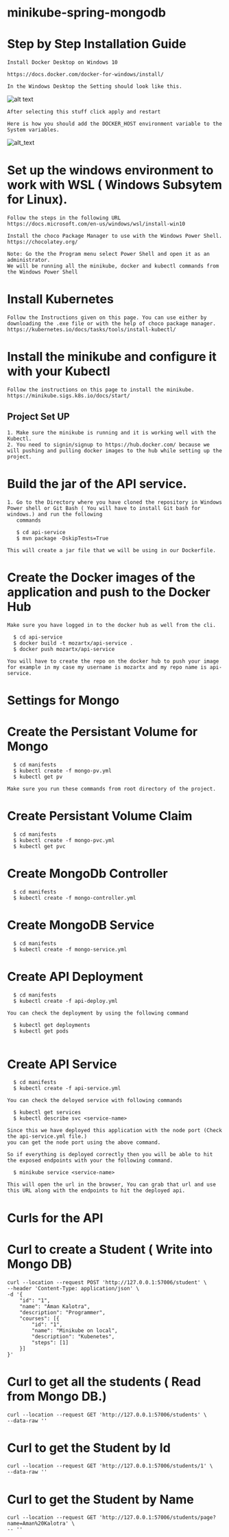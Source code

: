 # minikube-spring-mongodb

# Step by Step Installation Guide

``` 
Install Docker Desktop on Windows 10
```
```
https://docs.docker.com/docker-for-windows/install/

In the Windows Desktop the Setting should look like this.

```

![alt text](https://github.com/beethovenX/minikube-spring-mongodb/blob/master/installation-guide/docker_settings.JPG?raw=true)
```
After selecting this stuff click apply and restart
```
``` 
Here is how you should add the DOCKER_HOST environment variable to the System variables.
```
![alt_text](https://github.com/beethovenX/minikube-spring-mongodb/blob/master/installation-guide/System_Variables.JPG?raw=true)


# Set up the windows environment to work with WSL ( Windows Subsytem for Linux).

```
Follow the steps in the following URL
https://docs.microsoft.com/en-us/windows/wsl/install-win10
```

```
Install the choco Package Manager to use with the Windows Power Shell.
https://chocolatey.org/
```

``` 
Note: Go the the Program menu select Power Shell and open it as an administrator.
We will be running all the minikube, docker and kubectl commands from the Windows Power Shell
```

# Install Kubernetes

```
Follow the Instructions given on this page. You can use either by downloading the .exe file or with the help of choco package manager.
https://kubernetes.io/docs/tasks/tools/install-kubectl/
```

# Install the minikube and configure it with your Kubectl

``` 
Follow the instructions on this page to install the minikube.
https://minikube.sigs.k8s.io/docs/start/
```

## Project Set UP

```
1. Make sure the minikube is running and it is working well with the Kubectl.
2. You need to signin/signup to https://hub.docker.com/ because we will pushing and pulling docker images to the hub while setting up the project.
```

# Build the jar of the API service.

```
1. Go to the Directory where you have cloned the repository in Windows Power shell or Git Bash ( You will have to install Git bash for windows.) and run the following
   commands
   
   $ cd api-service
   $ mvn package -DskipTests=True

This will create a jar file that we will be using in our Dockerfile.   
```

# Create the Docker images of the application and push to the Docker Hub

```
Make sure you have logged in to the docker hub as well from the cli.

  $ cd api-service
  $ docker build -t mozartx/api-service .
  $ docker push mozartx/api-service

You will have to create the repo on the docker hub to push your image for example in my case my username is mozartx and my repo name is api-service.
```

# Settings for Mongo
# Create the Persistant Volume for Mongo

```
  $ cd manifests
  $ kubectl create -f mongo-pv.yml
  $ kubectl get pv

Make sure you run these commands from root directory of the project.
```

# Create Persistant Volume  Claim

```
  $ cd manifests
  $ kubectl create -f mongo-pvc.yml
  $ kubectl get pvc
```

# Create MongoDb Controller

```
  $ cd manifests
  $ kubectl create -f mongo-controller.yml
```

# Create MongoDB Service

```
  $ cd manifests
  $ kubectl create -f mongo-service.yml
```

# Create API Deployment
```
  $ cd manifests
  $ kubectl create -f api-deploy.yml

You can check the deployment by using the following command
  
  $ kubectl get deployments
  $ kubectl get pods
  
```

# Create API Service

```
  $ cd manifests
  $ kubectl create -f api-service.yml
  
You can check the deloyed service with following commands

  $ kubectl get services
  $ kubectl describe svc <service-name>
  
Since this we have deployed this application with the node port (Check the api-service.yml file.)
you can get the node port using the above command.

So if everything is deployed correctly then you will be able to hit the exposed endpoints with your the following command.

  $ minikube service <service-name>

This will open the url in the browser, You can grab that url and use this URL along with the endpoints to hit the deployed api.

```

# Curls for the API

# Curl to create a Student ( Write into Mongo DB)

```
curl --location --request POST 'http://127.0.0.1:57006/student' \
--header 'Content-Type: application/json' \
-d '{
	"id": "1",
	"name": "Aman Kalotra",
	"description": "Programmer",
	"courses": [{
		"id": "1",
		"name": "Minikube on local",
		"description": "Kubenetes",
		"steps": [1]
	}]
}'
```

# Curl to get all the students ( Read from Mongo DB.)
```
curl --location --request GET 'http://127.0.0.1:57006/students' \
--data-raw ''
```

# Curl to get the Student by Id

```
curl --location --request GET 'http://127.0.0.1:57006/students/1' \
--data-raw ''
```

# Curl to get the Student by Name

```
curl --location --request GET 'http://127.0.0.1:57006/students/page?name=Aman%20Kalotra' \
-- ''
```






  


  
   



